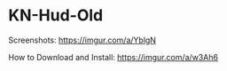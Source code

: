 # KN-Hud-Old
Screenshots: https://imgur.com/a/YblgN

How to Download and Install: https://imgur.com/a/w3Ah6
